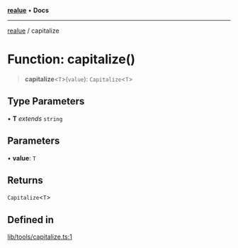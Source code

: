 [**realue**](../README.md) • **Docs**

***

[realue](../README.md) / capitalize

# Function: capitalize()

> **capitalize**\<`T`\>(`value`): `Capitalize`\<`T`\>

## Type Parameters

• **T** *extends* `string`

## Parameters

• **value**: `T`

## Returns

`Capitalize`\<`T`\>

## Defined in

[lib/tools/capitalize.ts:1](https://github.com/nevoland/realue/blob/0e31f412c843509c611a819f4eb2d8d824b887cf/lib/tools/capitalize.ts#L1)
